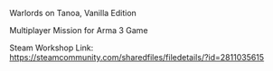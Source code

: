Warlords on Tanoa, Vanilla Edition

Multiplayer Mission for Arma 3 Game

Steam Workshop Link:
https://steamcommunity.com/sharedfiles/filedetails/?id=2811035615

